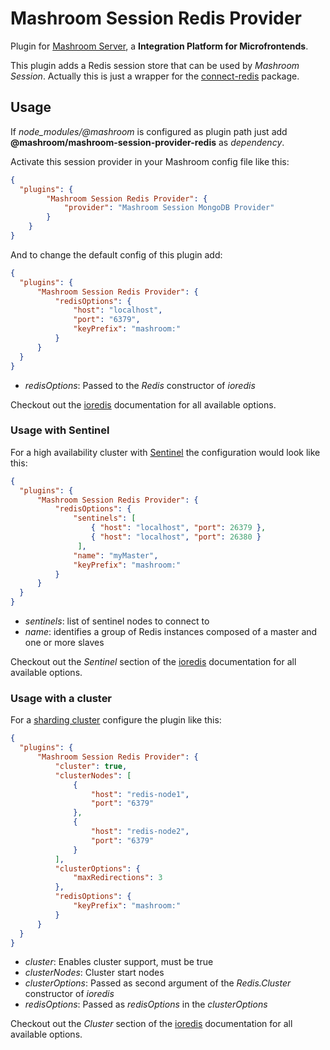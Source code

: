 
# Mashroom Session Redis Provider

Plugin for [Mashroom Server](https://www.mashroom-server.com), a **Integration Platform for Microfrontends**.

This plugin adds a Redis session store that can be used by _Mashroom Session_.
Actually this is just a wrapper for the [connect-redis](https://github.com/tj/connect-redis) package.

## Usage

If *node_modules/@mashroom* is configured as plugin path just add **@mashroom/mashroom-session-provider-redis** as *dependency*.

Activate this session provider in your Mashroom config file like this:

```json
{
  "plugins": {
        "Mashroom Session Redis Provider": {
            "provider": "Mashroom Session MongoDB Provider"
        }
    }
}
```

And to change the default config of this plugin add:

```json
{
  "plugins": {
      "Mashroom Session Redis Provider": {
          "redisOptions": {
              "host": "localhost",
              "port": "6379",
              "keyPrefix": "mashroom:"
          }
      }
  }
}
```

* *redisOptions*: Passed to the *Redis* constructor of *ioredis*

Checkout out the [ioredis](https://github.com/luin/ioredis) documentation for all available options.

### Usage with Sentinel

For a high availability cluster with [Sentinel](https://redis.io/topics/sentinel) the configuration would look like this:

```json
{
  "plugins": {
      "Mashroom Session Redis Provider": {
          "redisOptions": {
              "sentinels": [
                  { "host": "localhost", "port": 26379 },
                  { "host": "localhost", "port": 26380 }
               ],
              "name": "myMaster",
              "keyPrefix": "mashroom:"
          }
      }
  }
}
```

* *sentinels*: list of sentinel nodes to connect to
* *name*: identifies a group of Redis instances composed of a master and one or more slaves

Checkout out the *Sentinel* section of the [ioredis](https://github.com/luin/ioredis) documentation for all available options.

### Usage with a cluster

For a [sharding cluster](https://redis.io/topics/cluster-spec) configure the plugin like this:

```json
{
  "plugins": {
      "Mashroom Session Redis Provider": {
          "cluster": true,
          "clusterNodes": [
              {
                  "host": "redis-node1",
                  "port": "6379"
              },
              {
                  "host": "redis-node2",
                  "port": "6379"
              }
          ],
          "clusterOptions": {
              "maxRedirections": 3
          },
          "redisOptions": {
              "keyPrefix": "mashroom:"
          }
      }
  }
}
```

* *cluster*: Enables cluster support, must be true
* *clusterNodes*: Cluster start nodes
* *clusterOptions*: Passed as second argument of the *Redis.Cluster* constructor of *ioredis*
* *redisOptions*: Passed as *redisOptions* in the *clusterOptions*

Checkout out the *Cluster* section of the [ioredis](https://github.com/luin/ioredis) documentation for all available options.
